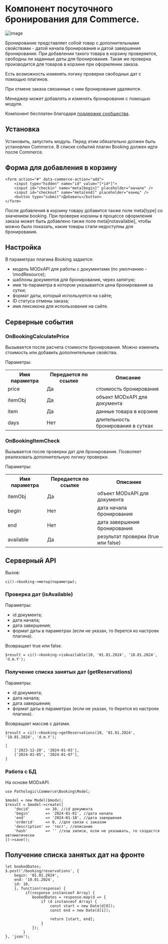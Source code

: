 # Компонент посуточного бронирования для Commerce.

![image](https://github.com/Pathologic/commerce-booking/assets/3012304/8408c1e8-427b-47e3-b763-e76923d34f78)


Бронирование представляет собой товар с дополнительными свойствами - датой начала бронирования и датой завершения бронирования. При добавлении такого товара в корзину проверяется, свободны ли заданные даты для бронирования. Такая же проверка производится для товаров в корзине при оформлении заказа. 

Есть возможность изменять логику проверки свободных дат с помощью плагинов. 

При отмене заказа связанные с ним бронирования удаляются.

Менеджер может добавлять и изменять бронирования с помощью модуля.

Компонент бесплатен благодаря [поддержке сообщества](https://community.evocms.ru/podderzhat-proekt.html).

## Установка
Установить, запустить модуль. Перед этим обязательно должен быть установлен Commerce. В списке событий плагин Booking должен идти после Commerce.

## Форма для добавления в корзину
```
<form action="#" data-commerce-action="add">
    <input type="hidden" name="id" value="[*id*]">
    <input id="checkin" name="meta[begin]" placeholder="начало" />
    <input id="checkout" name="meta[end]" placeholder="конец" />
    <button type="submit">Добавить</button>
</form>
```

После добавления в корзину товару добавится также поле meta[type] со значением booking. При проверке корзины в процессе оформления заказа может быть добавлено также поле meta[notavailable], чтобы можно было показать, какие товары стали недоступны для бронирования.

## Настройка
В параметрах плагина Booking задается:
* модель MODxAPI для работы с документами (по умолчанию - \modResource);
* шаблоны документов для бронирования, через запятую;
* имя тв-параметра в котором указывается цена бронирования за сутки;
* формат даты, который используется на сайте;
* ID статуса отмены заказа;
* имя лексикона для использования на сайте.

## Серверные события

### OnBookingCalculatePrice
Вызывается после расчета стоимости бронирования. Можно изменить стоимость или добавить дополнительные свойства.

Параметры:
<table width="100%">
<tr><th>Имя параметра</th><th>Передается по ссылке</th><th>Описание</th></tr>
<tr><td>price</td><td>Да</td><td>стоимость бронирования</td></tr>
<tr><td>itemObj</td><td>Да</td><td>объект MODxAPI для документа</td></tr>
<tr><td>item</td><td>Да</td><td>данные товара в корзине</td></tr>
<tr><td>days</td><td>Нет</td><td>длительность бронирования в сутках</td></tr>
</table>

### OnBookingItemCheck
Вызывается после проверки дат для бронирования. Позволяет реализовать дополнительную логику проверки.

Параметры:
<table width="100%">
<tr><th>Имя параметра</th><th>Передается по ссылке</th><th>Описание</th></tr>
<tr><td>itemObj</td><td>Да</td><td>объект MODxAPI для документа</td></tr>
<tr><td>begin</td><td>Нет</td><td>дата начала бронирования</td></tr>
<tr><td>end</td><td>Нет</td><td>дата завершения бронирования</td></tr>
<tr><td>available</td><td>Да</td><td>результат проверки (true или false)</td></tr>
</table>

## Серверный API

Вызов:
```
ci()->booking->метод(параметры);
```

### Проверка дат (isAvailable)

Параметры:
* id документа;
* дата начала;
* дата завершения;
* формат даты в параметрах (если не указан, то берется из настроек плагина).

Возвращает true или false.

```
$result = ci()->booking->isAvailable(10, '01.01.2024', '10.01.2024', 'd.m.Y');
```

### Получение списка занятых дат (getReservations)

Параметры:
* id документа;
* дата начала;
* дата завершения;
* формат даты в параметрах (если не указан, то берется из настроек плагина).

Возвращает массив с датами.

```
$result = ci()->booking->getReservations(10, '01.01.2024', '10.01.2024', 'd.m.Y');
```

```
[
    ['2023-12-20', '2024-01-03'],
    ['2024-01-05', '2024-01-07'],
]
```

### Работа с БД

На основе MODxAPI.

```
use Pathologic\Commerce\Booking\Model;

$model = new Model($modx);
$result = $model->create([
    'docid'       => 10, //id документа
    'begin'       => '2024-01-01', //дата начала
    'end'         => '2024-01-10', //дата завершения
    'orderid'     => 0, //для связи с заказом
    'description' => 'тест', //описание
    'hash'        => '' //хэш записи, если не указывать, то создастся автоматически
])->save();
```

## Получение списка занятых дат на фронте
```
let bookedDates;
$.post('/booking/reservations', {
    begin: '01.01.2024',
    end: '10.01.2024',
    id: 10,
    }, function(response) {
         if(response instanceof Array) {
            bookedDates = response.map(d => {
                if (d instanceof Array) {
                    const start = new Date(d[0]);
                    const end = new Date(d[1]);

                    return [start, end];
                }
            });
        }
}, 'json');
```

